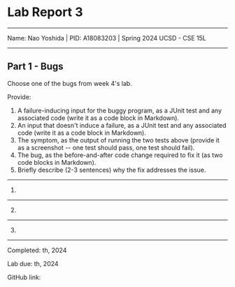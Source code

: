 Lab Report 3
========= 
***

Name: Nao Yoshida |
PID:  A18083203 |
Spring 2024 UCSD - CSE 15L

***

Part 1 - Bugs
--------

Choose one of the bugs from week 4's lab.

Provide:

1. A failure-inducing input for the buggy program, as a JUnit test and any associated code (write it as a code block in Markdown).
2. An input that doesn't induce a failure, as a JUnit test and any associated code (write it as a code block in Markdown).
3. The symptom, as the output of running the two tests above (provide it as a screenshot -- one test should pass, one test should fail).
4. The bug, as the before-and-after code change required to fix it (as two code blocks in Markdown).
5. Briefly describe (2-3 sentences) why the fix addresses the issue.

***

1. 

--------
   
2. 

--------

3. 
--------

Completed: th, 2024  

Lab due: th, 2024  

GitHub link: 
